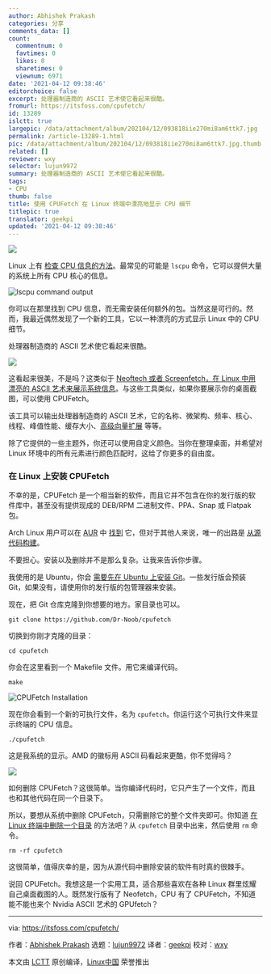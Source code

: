 ```yaml
---
author: Abhishek Prakash
categories: 分享
comments_data: []
count:
  commentnum: 0
  favtimes: 0
  likes: 0
  sharetimes: 0
  viewnum: 6971
date: '2021-04-12 09:38:46'
editorchoice: false
excerpt: 处理器制造商的 ASCII 艺术使它看起来很酷。
fromurl: https://itsfoss.com/cpufetch/
id: 13289
islctt: true
largepic: /data/attachment/album/202104/12/093818iie270mi8am6ttk7.jpg
permalink: /article-13289-1.html
pic: /data/attachment/album/202104/12/093818iie270mi8am6ttk7.jpg.thumb.jpg
related: []
reviewer: wxy
selector: lujun9972
summary: 处理器制造商的 ASCII 艺术使它看起来很酷。
tags:
- CPU
thumb: false
title: 使用 CPUFetch 在 Linux 终端中漂亮地显示 CPU 细节
titlepic: true
translator: geekpi
updated: '2021-04-12 09:38:46'
---
```


![](/data/attachment/album/202104/12/093818iie270mi8am6ttk7.jpg)


Linux 上有 [检查 CPU 信息的方法](https://linuxhandbook.com/check-cpu-info-linux/)。最常见的可能是 `lscpu` 命令，它可以提供大量的系统上所有 CPU 核心的信息。


![lscpu command output](/data/attachment/album/202104/12/093846z7vxfz8dcv1jlssx.png)


你可以在那里找到 CPU 信息，而无需安装任何额外的包。当然这是可行的。然而，我最近偶然发现了一个新的工具，它以一种漂亮的方式显示 Linux 中的 CPU 细节。


处理器制造商的 ASCII 艺术使它看起来很酷。


![](/data/attachment/album/202104/12/093847qkyta4srk2uwttai.png)


这看起来很美，不是吗？这类似于 [Neoftech 或者 Screenfetch，在 Linux 中用漂亮的 ASCII 艺术来展示系统信息](https://itsfoss.com/display-linux-logo-in-ascii/)。与这些工具类似，如果你要展示你的桌面截图，可以使用 CPUFetch。


该工具可以输出处理器制造商的 ASCII 艺术，它的名称、微架构、频率、核心、线程、峰值性能、缓存大小、[高级向量扩展](https://software.intel.com/content/www/us/en/develop/articles/introduction-to-intel-advanced-vector-extensions.html) 等等。


除了它提供的一些主题外，你还可以使用自定义颜色。当你在整理桌面，并希望对 Linux 环境中的所有元素进行颜色匹配时，这给了你更多的自由度。


### 在 Linux 上安装 CPUFetch


不幸的是，CPUFetch 是一个相当新的软件，而且它并不包含在你的发行版的软件库中，甚至没有提供现成的 DEB/RPM 二进制文件、PPA、Snap 或 Flatpak 包。


Arch Linux 用户可以在 [AUR](https://itsfoss.com/aur-arch-linux/) 中 [找到](https://aur.archlinux.org/packages/cpufetch-git) 它，但对于其他人来说，唯一的出路是 [从源代码构建](https://itsfoss.com/install-software-from-source-code/)。


不要担心。安装以及删除并不是那么复杂。让我来告诉你步骤。


我使用的是 Ubuntu，你会 [需要先在 Ubuntu 上安装 Git](https://itsfoss.com/install-git-ubuntu/)。一些发行版会预装 Git，如果没有，请使用你的发行版的包管理器来安装。


现在，把 Git 仓库克隆到你想要的地方。家目录也可以。



```
git clone https://github.com/Dr-Noob/cpufetch

```

切换到你刚才克隆的目录：



```
cd cpufetch

```

你会在这里看到一个 Makefile 文件。用它来编译代码。



```
make

```

![CPUFetch Installation](/data/attachment/album/202104/12/093848ytzplqlteqq6y6qi.png)


现在你会看到一个新的可执行文件，名为 `cpufetch`。你运行这个可执行文件来显示终端的 CPU 信息。



```
./cpufetch

```

这是我系统的显示。AMD 的徽标用 ASCII 码看起来更酷，你不觉得吗？


![](/data/attachment/album/202104/12/093848dz5eg33uu2gweg0g.png)


如何删除 CPUFetch？这很简单。当你编译代码时，它只产生了一个文件，而且也和其他代码在同一个目录下。


所以，要想从系统中删除 CPUFetch，只需删除它的整个文件夹即可。你知道 [在 Linux 终端中删除一个目录](https://linuxhandbook.com/remove-files-directories/) 的方法吧？从 `cpufetch` 目录中出来，然后使用 `rm` 命令。



```
rm -rf cpufetch

```

这很简单，值得庆幸的是，因为从源代码中删除安装的软件有时真的很棘手。


说回 CPUFetch。我想这是一个实用工具，适合那些喜欢在各种 Linux 群里炫耀自己桌面截图的人。既然发行版有了 Neofetch，CPU 有了 CPUFetch，不知道能不能也来个 Nvidia ASCII 艺术的 GPUfetch？




---


via: <https://itsfoss.com/cpufetch/>


作者：[Abhishek Prakash](https://itsfoss.com/author/abhishek/) 选题：[lujun9972](https://github.com/lujun9972) 译者：[geekpi](https://github.com/geekpi) 校对：[wxy](https://github.com/wxy)


本文由 [LCTT](https://github.com/LCTT/TranslateProject) 原创编译，[Linux中国](https://linux.cn/) 荣誉推出
